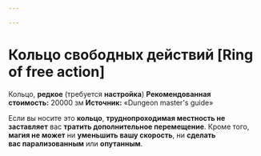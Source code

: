 ```yaml
---

---
```

# Кольцо свободных действий [Ring of free action]

Кольцо, **редкое** (требуется **настройка**)
**Рекомендованная стоимость:** 20000 зм
**Источник:** «Dungeon master's guide»

Если вы носите это **кольцо**, **труднопроходимая местность не заставляет** вас **тратить дополнительное перемещение**. Кроме того, **магия не может** ни **уменьшить вашу скорость**, ни **сделать вас парализованным** или **опутанным**.